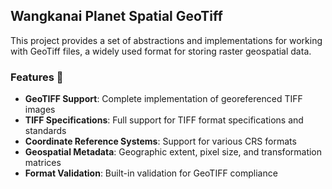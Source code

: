 ## Wangkanai Planet Spatial GeoTiff

This project provides a set of abstractions and implementations for working with GeoTiff files,
a widely used format for storing raster geospatial data.

### Features 🌟

- **GeoTIFF Support**: Complete implementation of georeferenced TIFF images
- **TIFF Specifications**: Full support for TIFF format specifications and standards
- **Coordinate Reference Systems**: Support for various CRS formats
- **Geospatial Metadata**: Geographic extent, pixel size, and transformation matrices
- **Format Validation**: Built-in validation for GeoTIFF compliance
